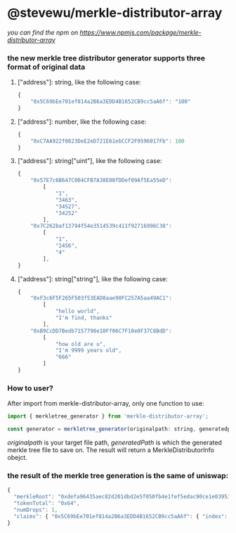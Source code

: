# @stevewu/merkle-distributor-array
*you can find the npm on https://www.npmjs.com/package/merkle-distributor-array*

### **the new merkle tree distributor generator supports three format of original data**

1. ["address"]: string, like the following case:

    ```javascript
    {
        "0x5C69bEe701ef814a2B6a3EDD4B1652CB9cc5aA6f": "100"
    }

2. ["address"]: number, like the following case:

    ```javascript
    {
        "0xC7AA922f0823DeE2eD721E61ebCCF2F9596017Fb": 100
    }

3. ["address"]: string["uint"], like the following case:

    ```javascript
    {
        "0x57E7c6B647C004CFB7A38E08fDDef09Af5Ea55eD": 
            [
                "1",
                "3463",
                "34527",
                "34252"
            ],
        "0x7C262baf13794f54e3514539c411f92716996C38": 
            [
                "1",
                "2456",
                "4"
            ],
    }

4. ["address"]: string["string"], like the following case:

    ```javascript
    {
        "0xF3c6F5F265F503f53EAD8aae90FC257A5aa49AC1": 
            [
                "hello world",
                "I'm find, thanks"
            ],
        "0xB9CcDD7Bedb7157798e10Ff06C7F10e0F37C6BdD": 
            [
                "how old are u",
                "I'm 9999 years old",
                "666"
            ]
    }

### **How to user?**

After import from merkle-distributor-array, only one function to use:

```javascript
import { merkletree_generator } from 'merkle-distributor-array';

const generator = merkletree_generator(originalpath: string, generatedpath: string);
```

*originalpath* is your target file path, *generatedPath* is which the generated merkle tree file to save on. The result will return a MerkleDistributorInfo obejct.



### **the result of the merkle tree generation is the same of uniswap:**

```javascript
{
  "merkleRoot": "0xdefa96435aec82d201dbd2e5f050fb4e1fef5edac90ce1e03953f916a5e1132d",
  "tokenTotal": "0x64",
  "numDrops": 1,
  "claims": { "0x5C69bEe701ef814a2B6a3EDD4B1652CB9cc5aA6f": { "index": 0, "amount": "0x64", "proof": [] } }
}
